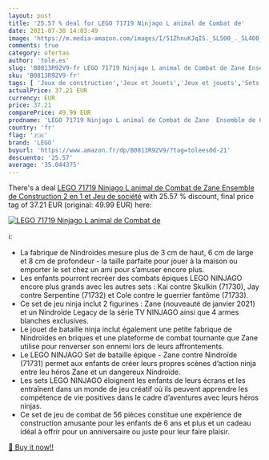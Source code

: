 ```yaml
---
layout: post
title: '25.57 % deal for LEGO 71719 Ninjago L animal de Combat de'
date: 2021-07-30 14:03:49
image: 'https://m.media-amazon.com/images/I/51ZhnuKJqIS._SL500_._SL400_.jpg'
comments: true
category: ofertas
author: 'tole.es'
slug: 'B0813R92V9-fr LEGO 71719 Ninjago L animal de Combat de Zane Ensemble de...'
sku: 'B0813R92V9-fr'
tags: [ 'Jeux de construction','Jeux et Jouets','Jeux et jouets','Sets de jeux de construction','lego', ]
actualPrice: 37.21 EUR
currency: EUR
price: 37.21
comparePrice: 49.99 EUR
prodname: 'LEGO 71719 Ninjago L animal de Combat de Zane  Ensemble de Construction 2 en 1 et Jeu de société'
country: 'fr'
flag: '🇫🇷'
brand: 'LEGO'
buyurl: 'https://www.amazon.fr/dp/B0813R92V9/?tag=tolees0d-21'
descuento: '25.57'
average: '35.044375'
---
```


There's a deal [LEGO 71719 Ninjago L animal de Combat de Zane  Ensemble de Construction 2 en 1 et Jeu de société](https://www.amazon.fr/dp/B0813R92V9/?tag=tolees0d-21)  with  25.57 % discount, final price tag of  37.21 EUR (original: 49.99 EUR) here:

[![LEGO 71719 Ninjago L animal de Combat de](https://m.media-amazon.com/images/I/51ZhnuKJqIS._SL500_._SL400_.jpg)](https://www.amazon.fr/dp/B0813R92V9/?tag=tolees0d-21)

ℹ️:

- La fabrique de Nindroïdes mesure plus de 3 cm de haut, 6 cm de large et 8 cm de profondeur - la taille parfaite pour jouer à la maison ou emporter le set chez un ami pour s’amuser encore plus.
- Les enfants pourront recréer des combats épiques LEGO NINJAGO encore plus grands avec les autres sets : Kai contre Skulkin (71730), Jay contre Serpentine (71732) et Cole contre le guerrier fantôme (71733).
- Ce set de jeu ninja inclut 2 figurines : Zane (nouveauté de janvier 2021) et un Nindroïde Legacy de la série TV NINJAGO ainsi que 4 armes blanches exclusives.
- Le jouet de bataille ninja inclut également une petite fabrique de Nindroïdes en briques et une plateforme de combat tournante que Zane utilise pour renverser son ennemi lors de leurs affrontements.
- Le LEGO NINJAGO Set de bataille épique - Zane contre Nindroïde (71731) permet aux enfants de créer leurs propres scènes d’action ninja entre leu héros Zane et un dangereux Nindroïde.
- Les sets LEGO NINJAGO éloignent les enfants de leurs écrans et les entraînent dans un monde de jeu créatif où ils peuvent apprendre les compétence de vie positives dans le cadre d’aventures avec leurs héros ninjas.
- Ce set de jeu de combat de 56 pièces constitue une expérience de construction amusante pour les enfants de 6 ans et plus et un cadeau idéal à offrir pour un anniversaire ou juste pour leur faire plaisir.

[🛒 Buy it now!!](https://www.amazon.fr/dp/B0813R92V9/?tag=tolees0d-21)
